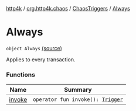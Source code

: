 [http4k](../../../index.md) / [org.http4k.chaos](../../index.md) / [ChaosTriggers](../index.md) / [Always](./index.md)

# Always

`object Always` [(source)](https://github.com/http4k/http4k/blob/master/http4k-testing-chaos/src/main/kotlin/org/http4k/chaos/ChaosTriggers.kt#L62)

Applies to every transaction.

### Functions

| Name | Summary |
|---|---|
| [invoke](invoke.md) | `operator fun invoke(): `[`Trigger`](../../-trigger.md) |
